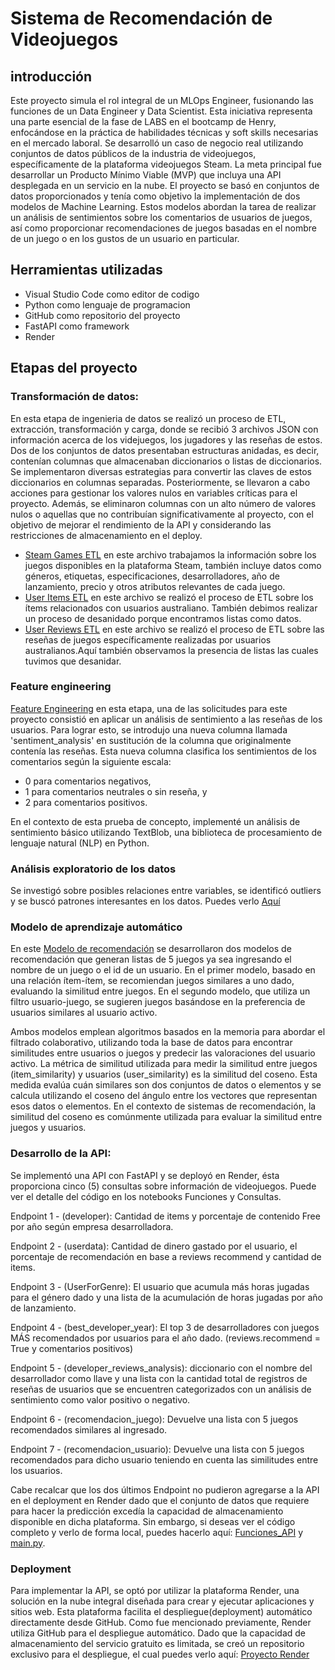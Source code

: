 # Sistema de Recomendación de Videojuegos

## introducción

Este proyecto simula el rol integral de un MLOps Engineer, fusionando las funciones de un Data Engineer y Data Scientist. Esta iniciativa representa una parte esencial de la fase de LABS en el bootcamp de Henry, enfocándose en la práctica de habilidades técnicas y soft skills necesarias en el mercado laboral. Se desarrolló un caso de negocio real utilizando conjuntos de datos públicos de la industria de videojuegos, específicamente de la plataforma videojuegos Steam. La meta principal fue desarrollar un Producto Mínimo Viable (MVP) que incluya una API desplegada en un servicio en la nube. El proyecto se basó en conjuntos de datos proporcionados y tenía como objetivo la implementación de dos modelos de Machine Learning. Estos modelos abordan la tarea de realizar un análisis de sentimientos sobre los comentarios de usuarios de juegos, así como proporcionar recomendaciones de juegos basadas en el nombre de un juego o en los gustos de un usuario en particular.

## Herramientas utilizadas
  * Visual Studio Code como editor de codigo
  * Python como lenguaje de programacion
  * GitHub como repositorio del proyecto
  * FastAPI como framework
  * Render
## Etapas del proyecto 
  ### Transformación de datos:
En esta etapa de ingenieria de datos se realizó un proceso de ETL, extracción, transformación y carga, donde se recibió 3 archivos JSON con información acerca de los videjuegos, los jugadores y las reseñas de estos. Dos de los conjuntos de datos presentaban estructuras anidadas, es decir, contenían columnas que almacenaban diccionarios o listas de diccionarios. Se implementaron diversas estrategias para convertir las claves de estos diccionarios en columnas separadas. Posteriormente, se llevaron a cabo acciones para gestionar los valores nulos en variables críticas para el proyecto. Además, se eliminaron columnas con un alto número de valores nulos o aquellas que no contribuían significativamente al proyecto, con el objetivo de mejorar el rendimiento de la API y considerando las restricciones de almacenamiento en el deploy.

 * [Steam Games ETL](https://github.com/CristVald/Game-recommendation-system-PI/blob/main/Jupyter%20Notebooks/1_steam_games_ETL.ipynb) en este archivo trabajamos la información sobre los juegos disponibles en la plataforma Steam, también incluye datos como géneros, etiquetas, especificaciones, desarrolladores, año de lanzamiento, precio y otros atributos relevantes de cada juego.
 * [User Items ETL](https://github.com/CristVald/Game-recommendation-system-PI/blob/main/Jupyter%20Notebooks/1_user_items_ETL.ipynb) en este archivo se realizó el proceso de ETL sobre los ítems relacionados con usuarios australiano. También debimos realizar un proceso de desanidado porque encontramos listas como datos. 
 * [User Reviews ETL](https://github.com/CristVald/Game-recommendation-system-PI/blob/main/Jupyter%20Notebooks/1_user_reviews_ETL.ipynb) en este archivo se realizó el proceso de ETL sobre las reseñas de juegos específicamente realizadas por usuarios australianos.Aquí también observamos la presencia de listas las cuales tuvimos que desanidar.

 ### Feature engineering

[Feature Engineering](https://github.com/CristVald/Game-recommendation-system-PI/blob/main/Jupyter%20Notebooks/Feature_Engineering.ipynb) en esta etapa, una de las solicitudes para este proyecto consistió en aplicar un análisis de sentimiento a las reseñas de los usuarios. Para lograr esto, se introdujo una nueva columna llamada 'sentiment_analysis' en sustitución de la columna que originalmente contenía las reseñas. Esta nueva columna clasifica los sentimientos de los comentarios según la siguiente escala:

* 0 para comentarios negativos,
* 1 para comentarios neutrales o sin reseña, y
* 2 para comentarios positivos.

En el contexto de esta prueba de concepto, implementé un análisis de sentimiento básico utilizando TextBlob, una biblioteca de procesamiento de lenguaje natural (NLP) en Python. 

### Análisis exploratorio de los datos

Se investigó sobre posibles relaciones entre variables, se identificó outliers y se buscó patrones interesantes en los datos. Puedes verlo [Aquí](https://github.com/CristVald/Game-recommendation-system-PI/blob/main/Jupyter%20Notebooks/EDA.ipynb)


### Modelo de aprendizaje automático

En este [Modelo de recomendación](https://github.com/CristVald/Game-recommendation-system-PI/blob/main/Jupyter%20Notebooks/Modelo_Recomendaci%C3%B3n.ipynb) se desarrollaron dos modelos de recomendación que generan listas de 5 juegos ya sea ingresando el nombre de un juego o el id de un usuario. En el primer modelo, basado en una relación ítem-ítem, se recomiendan juegos similares a uno dado, evaluando la similitud entre juegos. En el segundo modelo, que utiliza un filtro usuario-juego, se sugieren juegos basándose en la preferencia de usuarios similares al usuario activo.

Ambos modelos emplean algoritmos basados en la memoria para abordar el filtrado colaborativo, utilizando toda la base de datos para encontrar similitudes entre usuarios o juegos y predecir las valoraciones del usuario activo. La métrica de similitud utilizada para medir la similitud entre juegos (item_similarity) y usuarios (user_similarity) es la similitud del coseno. Esta medida evalúa cuán similares son dos conjuntos de datos o elementos y se calcula utilizando el coseno del ángulo entre los vectores que representan esos datos o elementos. En el contexto de sistemas de recomendación, la similitud del coseno es comúnmente utilizada para evaluar la similitud entre juegos y usuarios.


### Desarrollo de la API: 
Se implementó una API con FastAPI y se deployó en Render, ésta proporciona cinco (5) consultas sobre información de videojuegos. Puede ver el detalle del código en los notebooks Funciones y Consultas.

Endpoint 1 - (developer): Cantidad de items y porcentaje de contenido Free por año según empresa desarrolladora. 

Endpoint 2 - (userdata): Cantidad de dinero gastado por el usuario, el porcentaje de recomendación en base a reviews recommend y cantidad de items.

Endpoint 3 - (UserForGenre): El usuario que acumula más horas jugadas para el género dado y una lista de la acumulación de horas jugadas por año de lanzamiento.

Endpoint 4 -  (best_developer_year):  El top 3 de desarrolladores con juegos MÁS recomendados por usuarios para el año dado. (reviews.recommend = True y comentarios positivos)

Endpoint 5 - (developer_reviews_analysis): diccionario con el nombre del desarrollador como llave y una lista con la cantidad total de registros de reseñas de usuarios que se encuentren categorizados con un análisis de sentimiento como valor positivo o negativo.

Endpoint 6 - (recomendacion_juego):  Devuelve una lista con 5 juegos recomendados similares al ingresado.

Endpoint 7 - (recomendacion_usuario): Devuelve una lista con 5 juegos recomendados para dicho usuario teniendo en cuenta las similitudes entre los usuarios.

Cabe recalcar que los dos últimos Endpoint no pudieron agregarse a la API en el deployment en Render dado que el conjunto de datos que requiere para hacer la predicción excedía la capacidad de almacenamiento disponible en dicha plataforma. Sin embargo, si deseas ver el código completo y verlo de forma local, puedes hacerlo aquí: [Funciones_API](https://github.com/CristVald/Game-recommendation-system-PI/blob/main/functions_api.py) y [main.py](https://github.com/CristVald/Game-recommendation-system-PI/blob/main/main.py).

### Deployment
Para implementar la API, se optó por utilizar la plataforma Render, una solución en la nube integral diseñada para crear y ejecutar aplicaciones y sitios web. Esta plataforma facilita el despliegue(deployment) automático directamente desde GitHub.
Como fue mencionado previamente, Render utiliza GitHub para el despliegue automático. Dado que la capacidad de almacenamiento del servicio gratuito es limitada, se creó un repositorio exclusivo para el despliegue, el cual puedes verlo aquí: [Proyecto Render](https://github.com/CristVald/Proyecto-Individual-render)




